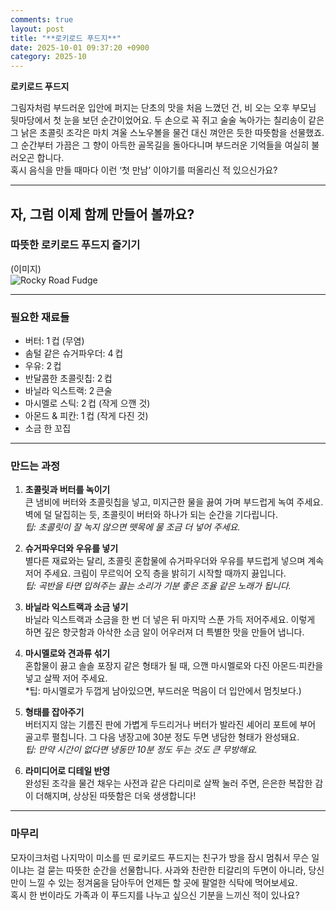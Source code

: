 ```yaml
---
comments: true
layout: post
title: "**로키로드 푸드지**"
date: 2025-10-01 09:37:20 +0900
category: 2025-10
---
```


**로키로드 푸드지**  

그림자처럼 부드러운 입안에 퍼지는 단초의 맛을 처음 느꼈던 건, 비 오는 오후 부모님 뒷마당에서 첫 눈을 보던 순간이었어요. 두 손으로 꼭 쥐고 술술 녹아가는 칠리송이 같은 그 낡은 초콜릿 조각은 마치 겨울 스노우볼을 물건 대신 껴안은 듯한 따뜻함을 선물했죠. 그 순간부터 가끔은 그 향이 아득한 골목길을 돌아다니며 부드러운 기억들을 여실히 불러오곤 합니다.  
혹시 음식을 만들 때마다 이런 ‘첫 만남’ 이야기를 떠올리신 적 있으신가요?  

---

## 자, 그럼 이제 함께 만들어 볼까요?

### 따뜻한 로키로드 푸드지 즐기기  

(이미지)  
![Rocky Road Fudge](https://www.themealdb.com/images/media/meals/vtxyxv1483567157.jpg)  

---

### 필요한 재료들  

- 버터: 1 컵 (무염)  
- 솜털 같은 슈거파우더: 4 컵  
- 우유: 2 컵  
- 반달콤한 초콜릿칩: 2 컵  
- 바닐라 익스트랙: 2 큰술  
- 마시멜로 스틱: 2 컵 (작게 으깬 것)  
- 아몬드 & 피칸: 1 컵 (작게 다진 것)  
- 소금 한 꼬집  

---

### 만드는 과정  

1. **초콜릿과 버터를 녹이기**  
   큰 냄비에 버터와 초콜릿칩을 넣고, 미지근한 물을 끓여 가며 부드럽게 녹여 주세요. 벽에 덜 달집히는 듯, 초콜릿이 버터와 하나가 되는 순간을 기다립니다.  
   *팁: 초콜릿이 잘 녹지 않으면 뗏목에 물 조금 더 넣어 주세요.*

2. **슈거파우더와 우유를 넣기**  
   별다른 재료와는 달리, 초콜릿 혼합물에 슈거파우더와 우유를 부드럽게 넣으며 계속 저어 주세요. 크림이 무르익어 오직 층을 밝히기 시작할 때까지 끓입니다.  
   *팁: 곡반을 타면 입혀주는 끓는 소리가 기분 좋은 조율 같은 노래가 됩니다.*

3. **바닐라 익스트랙과 소금 넣기**  
   바닐라 익스트랙과 소금을 한 번 더 넣은 뒤 마지막 스푼 가득 저어주세요. 이렇게 하면 깊은 향긋함과 아삭한 소금 알이 어우러져 더 특별한 맛을 만들어 냅니다.

4. **마시멜로와 견과류 섞기**  
   혼합물이 끓고 솔솔 포장지 같은 형태가 될 때, 으깬 마시멜로와 다진 아몬드·피칸을 넣고 살짝 저어 주세요.  
   *팁: 마시멜로가 두껍게 남아있으면, 부드러운 먹음이 더 입안에서 멈칫보다.)

5. **형태를 잡아주기**  
   버터지지 않는 기름진 판에 가볍게 두드리거나 버터가 발라진 셰어리 포트에 부어 골고루 펼칩니다. 그 다음 냉장고에 30분 정도 두면 냉담한 형태가 완성돼요.  
   *팁: 만약 시간이 없다면 냉동만 10분 정도 두는 것도 큰 무방해요.*

6. **라미디어로 디테일 반영**  
   완성된 조각을 물건 채우는 사전과 같은 다리미로 살짝 눌러 주면, 은은한 복잡한 감이 더해지며, 상상된 따뜻함은 더욱 생생합니다!  

---

### 마무리

모자이크처럼 나지막이 미소를 띤 로키로드 푸드지는 친구가 방을 잠시 멈춰서 무슨 일이냐는 걸 묻는 따뜻한 순간을 선물합니다. 사과와 찬란한 티갈리의 두면이 아니라, 당신만이 느낄 수 있는 정겨움을 담아두어 언제든 할 곳에 팔얼한 식탁에 먹어보세요.  
혹시 한 번이라도 가족과 이 푸드지를 나누고 싶으신 기분을 느끼신 적이 있나요?